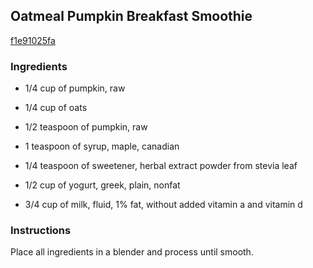 ## Oatmeal Pumpkin Breakfast Smoothie

[f1e91025fa](http://tastykitchen.com/recipes/drinks/oatmeal-pumpkin-breakfast-smoothie/)

### Ingredients

 - 1/4 cup of pumpkin, raw

 - 1/4 cup of oats

 - 1/2 teaspoon of pumpkin, raw

 - 1 teaspoon of syrup, maple, canadian

 - 1/4 teaspoon of sweetener, herbal extract powder from stevia leaf

 - 1/2 cup of yogurt, greek, plain, nonfat

 - 3/4 cup of milk, fluid, 1% fat, without added vitamin a and vitamin d

### Instructions

Place all ingredients in a blender and process until smooth.